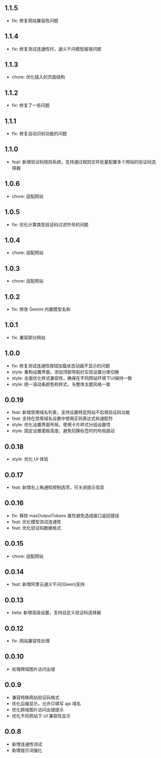 ## 1.1.5

- fix: 修复网站兼容性问题

## 1.1.4

- fix: 修复测试连通性时，通义千问模型报错问题

## 1.1.3

- chore: 优化插入的页面结构

## 1.1.2

- fix: 修复了一些问题

## 1.1.1

- fix: 修复自动识别功能的问题

## 1.1.0

- feat: 新增验证码规则系统，支持通过规则文件批量配置多个网站的验证码选择器

## 1.0.6

- chore: 适配网站

## 1.0.5

- fix: 优化计算类型验证码过滤符号的问题

## 1.0.4

- chore: 适配网站

## 1.0.3

- chore: 适配网站

## 1.0.2

- fix: 修改 Gemini 内置模型名称

## 1.0.1

- fix: 兼容部分网站

## 1.0.0

- fix: 修复测试连通性按钮加载状态动画不显示的问题
- style: 重构设置界面，添加顶部导航栏实现设置分类切换
- style: 全面优化样式兼容性，确保在不同网站环境下UI保持一致
- style: 统一滚动条颜色和样式，与整体主题风格一致

## 0.0.19

- feat: 新增禁用域名列表，支持设置特定网站不启用验证码功能
- feat: 支持在禁用域名设置中使用正则表达式和通配符
- style: 优化设置界面布局，使用卡片样式分组设置项
- style: 固定设置面板高度，避免切换标签时的布局跳动

## 0.0.18

- style: 优化 UI 体验

## 0.0.17

- feat: 新增右上角通知控制选项，可关闭提示信息

## 0.0.16

- fix: 移除 maxOutputTokens 属性避免造成接口返回错误
- feat: 优化模型测试连通性
- feat: 优化验证码数据格式

## 0.0.15

- chore: 适配网站

## 0.0.14

- feat: 新增阿里云通义千问(Qwen)支持

## 0.0.13

- beta: 新增高级设置，支持自定义验证码选择器

## 0.0.12

- fix: 网站兼容性处理

## 0.0.10

- 处理跨域图片访问出错

## 0.0.9

- 兼容特殊网站验证码格式
- 优化后缀显示，允许只填写 api 域名
- 优化跨域图片访问出错提示
- 优化不同网站下 UI 兼容性显示

## 0.0.8

- 新增连通性测试
- 新增提示词强化
